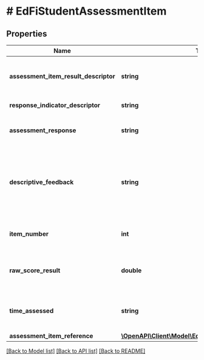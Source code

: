 # # EdFiStudentAssessmentItem

## Properties

Name | Type | Description | Notes
------------ | ------------- | ------------- | -------------
**assessment_item_result_descriptor** | **string** | The analyzed result of a student&#39;s response to an assessment item. |
**response_indicator_descriptor** | **string** | Indicator of the response. | [optional]
**assessment_response** | **string** | A student&#39;s response to a stimulus on a test. | [optional]
**descriptive_feedback** | **string** | The formative descriptive feedback that was given to a student in response to the results from a scored/evaluated assessment item. | [optional]
**item_number** | **int** | The test question number for this student&#39;s test item. | [optional]
**raw_score_result** | **double** | A meaningful raw score of the performance of a student on an assessment item. | [optional]
**time_assessed** | **string** | The overall time a student actually spent during the assessment item. | [optional]
**assessment_item_reference** | [**\OpenAPI\Client\Model\EdFiAssessmentItemReference**](EdFiAssessmentItemReference.md) |  |

[[Back to Model list]](../../README.md#models) [[Back to API list]](../../README.md#endpoints) [[Back to README]](../../README.md)
